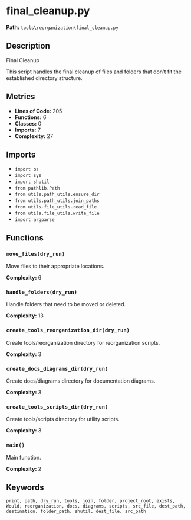 # final_cleanup.py

**Path:** `tools\reorganization\final_cleanup.py`

## Description

Final Cleanup

This script handles the final cleanup of files and folders that don't fit
the established directory structure.

## Metrics

- **Lines of Code:** 205
- **Functions:** 6
- **Classes:** 0
- **Imports:** 7
- **Complexity:** 27

## Imports

- `import os`
- `import sys`
- `import shutil`
- `from pathlib.Path`
- `from utils.path_utils.ensure_dir`
- `from utils.path_utils.join_paths`
- `from utils.file_utils.read_file`
- `from utils.file_utils.write_file`
- `import argparse`

## Functions

### `move_files(dry_run)`

Move files to their appropriate locations.

**Complexity:** 6

### `handle_folders(dry_run)`

Handle folders that need to be moved or deleted.

**Complexity:** 13

### `create_tools_reorganization_dir(dry_run)`

Create tools/reorganization directory for reorganization scripts.

**Complexity:** 3

### `create_docs_diagrams_dir(dry_run)`

Create docs/diagrams directory for documentation diagrams.

**Complexity:** 3

### `create_tools_scripts_dir(dry_run)`

Create tools/scripts directory for utility scripts.

**Complexity:** 3

### `main()`

Main function.

**Complexity:** 2

## Keywords

`print, path, dry_run, tools, join, folder, project_root, exists, Would, reorganization, docs, diagrams, scripts, src_file, dest_path, destination, folder_path, shutil, dest_file, src_path`

